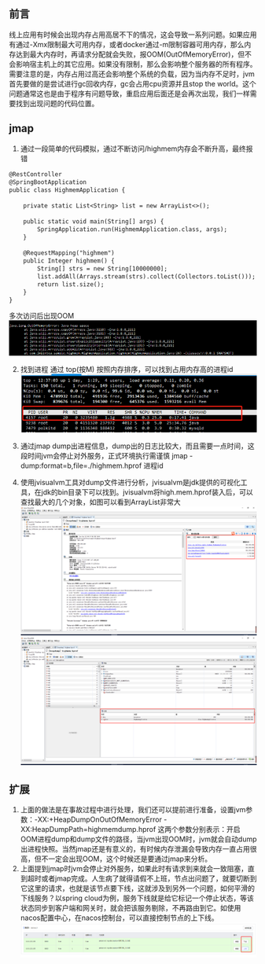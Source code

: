 ## 前言
线上应用有时候会出现内存占用高居不下的情况，这会导致一系列问题。如果应用有通过-Xmx限制最大可用内存，或者docker通过-m限制容器可用内存，那么内存达到最大内存时，再请求分配就会失败，报OOM(OutOfMemoryError)，但不会影响宿主机上的其它应用。如果没有限制，那么会影响整个服务器的所有程序。
需要注意的是，内存占用过高还会影响整个系统的负载，因为当内存不足时，jvm首先要做的是尝试进行gc回收内存，gc会占用cpu资源并且stop the world。这个问题通常这也是由于程序有问题导致，重启应用后面还是会再次出现，我们一样需要找到出现问题的代码位置。

## jmap
1. 通过一段简单的代码模拟，通过不断访问/highmem内存会不断升高，最终报错
```
@RestController
@SpringBootApplication
public class HighmemApplication {

    private static List<String> list = new ArrayList<>();

    public static void main(String[] args) {
        SpringApplication.run(HighmemApplication.class, args);
    }

    @RequestMapping("highmem")
    public Integer highmem() {
        String[] strs = new String[10000000];
        list.addAll(Arrays.stream(strs).collect(Collectors.toList()));
        return list.size();
    }
}
```
多次访问后出现OOM
![image](https://github.com/jmilktea/jmilktea/blob/master/%E9%97%AE%E9%A2%98%E6%80%BB%E7%BB%93/images/javamem-1.png)

2. 找到进程
通过 top(按M) 按照内存排序，可以找到占用内存高的进程id
![image](https://github.com/jmilktea/jmilktea/blob/master/%E9%97%AE%E9%A2%98%E6%80%BB%E7%BB%93/images/javamem-2.png)

3. 通过jmap dump出进程信息，dump出的日志比较大，而且需要一点时间，这段时间jvm会停止对外服务，正式环境执行需谨慎
jmap -dump:format=b,file=./highmem.hprof 进程id

4. 使用jvisualvm工具对dump文件进行分析，jvisualvm是jdk提供的可视化工具，在jdk的bin目录下可以找到。jvisualvm将high.mem.hprof装入后，可以查找最大的几个对象，如图可以看到ArrayList非常大
![image](https://github.com/jmilktea/jmilktea/blob/master/%E9%97%AE%E9%A2%98%E6%80%BB%E7%BB%93/images/javamem-3.png)
![image](https://github.com/jmilktea/jmilktea/blob/master/%E9%97%AE%E9%A2%98%E6%80%BB%E7%BB%93/images/javamem-4.png)


## 扩展
1. 上面的做法是在事故过程中进行处理，我们还可以提前进行准备，设置jvm参数：-XX:+HeapDumpOnOutOfMemoryError -XX:HeapDumpPath=highmemdump.hprof
这两个参数分别表示：开启OOM进程dump和dump文件的路径，当jvm出现OOM时，jvm就会自动dump出进程快照。当然jmap还是有意义的，有时候内存泄漏会导致内存一直占用很高，但不一定会出现OOM，这个时候还是要通过jmap来分析。
2. 上面提到jmap时jvm会停止对外服务，如果此时有请求到来就会一致阻塞，直到超时或者jmap完成。人生病了就得请假不上班，节点出问题了，就要切断到它这里的请求，也就是该节点要下线，这就涉及到另外一个问题，如何平滑的下线服务？以spring cloud为例，服务下线就是给它标记一个停止状态，等该状态同步到客户端和网关时，就会把该服务剔除，不再路由到它。如使用nacos配置中心，在nacos控制台，可以直接控制节点的上下线。
![image](https://github.com/jmilktea/jmilktea/blob/master/%E9%97%AE%E9%A2%98%E6%80%BB%E7%BB%93/images/javamem-5.png)
